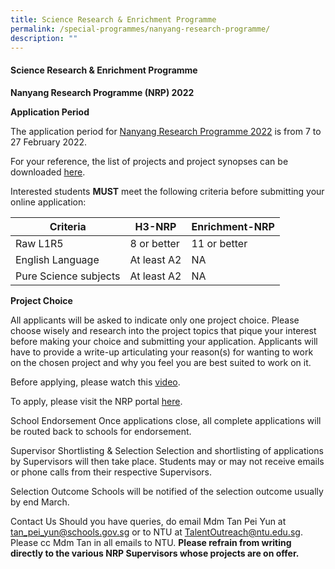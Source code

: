 ```yaml
---
title: Science Research & Enrichment Programme
permalink: /special-programmes/nanyang-research-programme/
description: ""
---
```

#### Science Research & Enrichment Programme

**Nanyang Research Programme (NRP) 2022**

**Application Period**

The application period for [Nanyang Research Programme 2022](https://www.ntu.edu.sg/education/talent-outreach/NRP) is from 7 to 27 February 2022.

For your reference, the list of projects and project synopses can be downloaded [here](/files/NRP-2022-Project-Synopses.pdf).

Interested students **MUST** meet the following criteria before submitting your online application:

| **Criteria** | **H3-NRP** | **Enrichment-NRP** |
|---|---|---|
| Raw L1R5 | 8 or better | 11 or better |
| English Language | At least A2 | NA |
| Pure Science subjects | At least A2 | NA |

**Project Choice**

All applicants will be asked to indicate only one project choice. Please choose wisely and research into the project topics that pique your interest before making your choice and submitting your application. Applicants will have to provide a write-up articulating your reason(s) for wanting to work on the chosen project and why you feel you are best suited to work on it.

Before applying, please watch this [video](https://www.youtube.com/watch?v=dRg62bf9eXQ). 

To apply, please visit the NRP portal [here](https://www.ntu.edu.sg/education/talent-outreach/NRP/application).

School Endorsement
Once applications close, all complete applications will be routed back to schools for endorsement.

Supervisor Shortlisting & Selection
Selection and shortlisting of applications by Supervisors will then take place. Students may or may not receive emails or phone calls from their respective Supervisors.

Selection Outcome
Schools will be notified of the selection outcome usually by end March.

 

Contact Us
Should you have queries, do email Mdm Tan Pei Yun at tan_pei_yun@schools.gov.sg or to NTU at TalentOutreach@ntu.edu.sg. Please cc Mdm Tan in all emails to NTU. 
**Please refrain from writing directly to the various NRP Supervisors whose projects are on offer.**